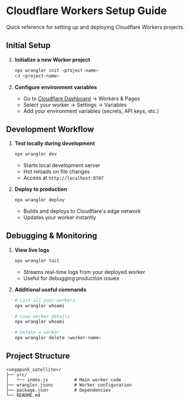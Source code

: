 # Cloudflare Workers Setup Guide

Quick reference for setting up and deploying Cloudflare Workers projects.

## Initial Setup

1. **Initialize a new Worker project**
   ```bash
   npx wrangler init <project-name>
   cd <project-name>
   ```

2. **Configure environment variables**
   - Go to [Cloudflare Dashboard](https://dash.cloudflare.com) → Workers & Pages
   - Select your worker → Settings → Variables
   - Add your environment variables (secrets, API keys, etc.)

## Development Workflow

1. **Test locally during development**
   ```bash
   npx wrangler dev
   ```
   - Starts local development server
   - Hot reloads on file changes
   - Access at `http://localhost:8787`

2. **Deploy to production**
   ```bash
   npx wrangler deploy
   ```
   - Builds and deploys to Cloudflare's edge network
   - Updates your worker instantly

## Debugging & Monitoring

1. **View live logs**
   ```bash
   npx wrangler tail
   ```
   - Streams real-time logs from your deployed worker
   - Useful for debugging production issues

2. **Additional useful commands**
   ```bash
   # List all your workers
   npx wrangler whoami
   
   # View worker details
   npx wrangler whoami
   
   # Delete a worker
   npx wrangler delete <worker-name>
   ```

## Project Structure

```
<vegapunk_satellite>/
├── src/
│   └── index.js          # Main worker code
├── wrangler.jsonc        # Worker configuration
├── package.json          # Dependencies
└── README.md
```
